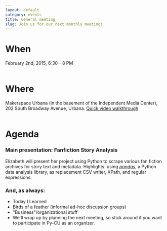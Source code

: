 ```yaml
---
layout: default
category: events
title: General meeting
slug: Join us for our next monthly meeting!
---
```


# When
February 2nd, 2015, 6:30 - 8 PM
<br> <br>

# Where
Makerspace Urbana (in the basement of the Independent Media Center), 202 South Broadway Avenue, Urbana. <a href="https://www.youtube.com/watch?v=NtVYBwzWRjY&feature=youtu.be">Quick video walkthrough</a>
<br> <br>

# Agenda

### Main presentation: Fanfiction Story Analysis

Elizabeth will present her project using Python to scrape various fan fiction
archives for story text and metadata. Highlights: using <a
href="http://pandas.pydata.org/"><i>pandas</i></a>, a Python data analysis library,
as replacement CSV writer, XPath, and regular expressions.


### And, as always:

* Today I Learned
* Birds of a feather (informal ad-hoc discussion groups)
* "Business"/organizational stuff
* We'll wrap up by planning the next meeting, so stick around if you want to participate in Py-CU as an organizer.
<br> <br>

